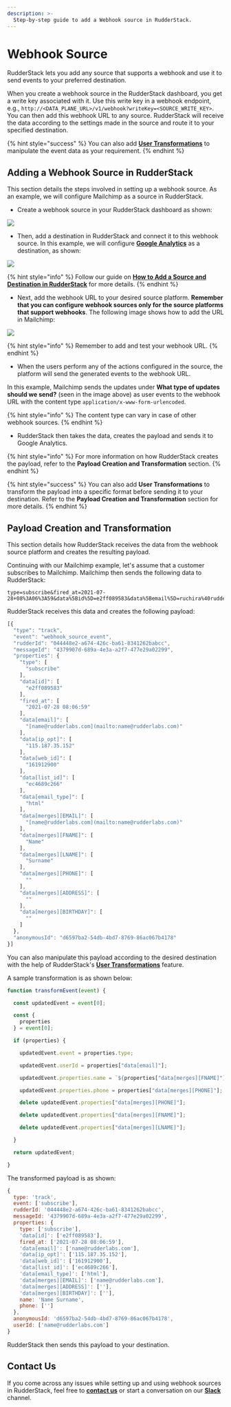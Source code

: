 ```yaml
---
description: >-
  Step-by-step guide to add a Webhook source in RudderStack.
---
```


# Webhook Source

RudderStack lets you add any source that supports a webhook and use it to send events to your preferred destination.

When you create a webhook source in the RudderStack dashboard, you get a write key associated with it. Use this write key in a webhook endpoint, e.g., `http://<DATA_PLANE_URL>/v1/webhook?writeKey=<SOURCE_WRITE_KEY>`. You can then add this webhook URL to any source. RudderStack will receive the data according to the settings made in the source and route it to your specified destination.

{% hint style="success" %}
You can also add [**User Transformations**](https://docs.rudderstack.com/adding-a-new-user-transformation-in-rudderstack) to manipulate the event data as your requirement.
{% endhint %}

## Adding a Webhook Source in RudderStack

This section details the steps involved in setting up a webhook source. As an example, we will configure Mailchimp as a source in RudderStack.

* Create a webhook source in your RudderStack dashboard as shown:

![](https://user-images.githubusercontent.com/59817155/128315856-0d71db9a-fbc3-4f71-8692-f2a0faa4c5b3.png)


* Then, add a destination in RudderStack and connect it to this webhook source. In this example, we will configure [**Google Analytics**](https://docs.rudderstack.com/destinations/analytics/google-analytics-ga) as a destination, as shown:

![](https://user-images.githubusercontent.com/59817155/127983406-76fcf748-bd1b-4f18-9840-b19a71aaf601.png)


{% hint style="info" %}
Follow our guide on [**How to Add a Source and Destination in RudderStack**](https://docs.rudderstack.com/how-to-guides/adding-source-and-destination-rudderstack) for more details.
{% endhint %}

* Next, add the webhook URL to your desired source platform. **Remember that you can configure webhook sources only for the source platforms that support webhooks**. The following image shows how to add the URL in Mailchimp:

![](https://user-images.githubusercontent.com/59817155/127986131-3740dbfe-7d55-4328-abe1-63fb8ac70de2.png)

{% hint style="info" %}
Remember to add and test your webhook URL.
{% endhint %}

* When the users perform any of the actions configured in the source, the platform will send the generated events to the webhook URL. 

In this example, Mailchimp sends the updates under **What type of updates should we send?** (seen in the image above) as user events to the webhook URL with the content type `application/x-www-form-urlencoded`.

{% hint style="info" %}
The content type can vary in case of other webhook sources.
{% endhint %}

* RudderStack then takes the data, creates the payload and sends it to Google Analytics.

{% hint style="info" %}
For more information on how RudderStack creates the payload, refer to the **Payload Creation and Transformation** section.
{% endhint %}

{% hint style="success" %}
You can also add **User Transformations** to transform the payload into a specific format before sending it to your destination. Refer to the **Payload Creation and Transformation** section for more details.
{% endhint %}

## Payload Creation and Transformation

This section details how RudderStack receives the data from the webhook source platform and creates the resulting payload.

Continuing with our Mailchimp example, let's assume that a customer subscribes to Mailchimp. Mailchimp then sends the following data to RudderStack:

```
type=subscribe&fired_at=2021-07-28+08%3A06%3A59&data%5Bid%5D=e2ff089583&data%5Bemail%5D=ruchira%40rudderlabs.com&data%5Bemail_type%5D=html&data%5Bip_opt%5D=115.187.35.152&data%5Bweb_id%5D=161912900&data%5Bmerges%5D%5BEMAIL%5D=name%40rudderlabs.com&data%5Bmerges%5D%5BFNAME%5D=Name&data%5Bmerges%5D%5BLNAME%5D=Surname&data%5Bmerges%5D%5BADDRESS%5D=&data%5Bmerges%5D%5BPHONE%5D=&data%5Bmerges%5D%5BBIRTHDAY%5D=&data%5Blist_id%5D=ec4689c266
```

RudderStack receives this data and creates the following payload:

```JavaScript
[{
  "type": "track",
  "event": "webhook_source_event",
  "rudderId": "044448e2-a674-426c-ba61-8341262babcc",
  "messageId": "4379907d-689a-4e3a-a2f7-477e29a02299",
  "properties": {
    "type": [
      "subscribe"
    ],
    "data[id]": [
      "e2ff089583"
    ],
    "fired_at": [
      "2021-07-28 08:06:59"
    ],
    "data[email]": [
      "[name@rudderlabs.com](mailto:name@rudderlabs.com)"
    ],
    "data[ip_opt]": [
      "115.187.35.152"
    ],
    "data[web_id]": [
      "161912900"
    ],
    "data[list_id]": [
      "ec4689c266"
    ],
    "data[email_type]": [
      "html"
    ],
    "data[merges][EMAIL]": [
      "[name@rudderlabs.com](mailto:name@rudderlabs.com)"
    ],
    "data[merges][FNAME]": [
      "Name"
    ],
    "data[merges][LNAME]": [
      "Surname"
    ],
    "data[merges][PHONE]": [
      ""
    ],
    "data[merges][ADDRESS]": [
      ""
    ],
    "data[merges][BIRTHDAY]": [
      ""
    ]
  },
  "anonymousId": "d6597ba2-54db-4bd7-8769-86ac067b4178"
}]
```
You can also manipulate this payload according to the desired destination with the help of RudderStack's [**User Transformations**](https://docs.rudderstack.com/adding-a-new-user-transformation-in-rudderstack) feature.

A sample transformation is as shown below:

```JavaScript
function transformEvent(event) {

  const updatedEvent = event[0];

  const {
    properties
  } = event[0];

  if (properties) {

    updatedEvent.event = properties.type;

    updatedEvent.userId = properties["data[email]"];

    updatedEvent.properties.name = `${properties["data[merges][FNAME]"]} ${properties["data[merges][LNAME]"]}`;

    updatedEvent.properties.phone = properties["data[merges][PHONE]"];

    delete updatedEvent.properties["data[merges][PHONE]"];

    delete updatedEvent.properties["data[merges][FNAME]"];

    delete updatedEvent.properties["data[merges][LNAME]"];

  }

  return updatedEvent;

}
```

The transformed payload is as shown:

```JavaScript
{
  type: 'track',
  event: ['subscribe'],
  rudderId: '044448e2-a674-426c-ba61-8341262babcc',
  messageId: '4379907d-689a-4e3a-a2f7-477e29a02299',
  properties: {
    type: ['subscribe'],
    'data[id]': ['e2ff089583'],
    fired_at: ['2021-07-28 08:06:59'],
    'data[email]': ['name@rudderlabs.com'],
    'data[ip_opt]': ['115.187.35.152'],
    'data[web_id]': ['161912900'],
    'data[list_id]': ['ec4689c266'],
    'data[email_type]': ['html'],
    'data[merges][EMAIL]': ['name@rudderlabs.com'],
    'data[merges][ADDRESS]': [''],
    'data[merges][BIRTHDAY]': [''],
    name: 'Name Surname',
    phone: ['']
  },
  anonymousId: 'd6597ba2-54db-4bd7-8769-86ac067b4178',
  userId: ['name@rudderlabs.com']
}
```

RudderStack then sends this payload to your destination.

## Contact Us

If you come across any issues while setting up and using webhook sources in RudderStack, feel free to [**contact us**](mailto:%20docs@rudderstack.com) or start a conversation on our [**Slack**](https://resources.rudderstack.com/join-rudderstack-slack) channel.
